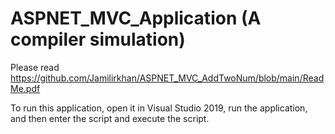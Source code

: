 # ASPNET_MVC_Application (A compiler simulation)
Please read https://github.com/Jamilirkhan/ASPNET_MVC_AddTwoNum/blob/main/ReadMe.pdf

To run this application, open it in Visual Studio 2019, run the application, and then enter the script and execute the script.

